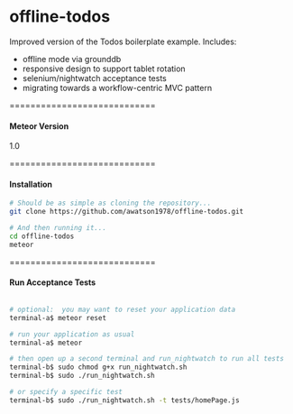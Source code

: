 offline-todos
============================

Improved version of the Todos boilerplate example.  Includes:

- offline mode via grounddb
- responsive design to support tablet rotation  
- selenium/nightwatch acceptance tests  
- migrating towards a workflow-centric MVC pattern

============================
#### Meteor Version

1.0


============================
#### Installation

````sh
# Should be as simple as cloning the repository...  
git clone https://github.com/awatson1978/offline-todos.git

# And then running it...
cd offline-todos
meteor
````


============================
#### Run Acceptance Tests

````sh

# optional:  you may want to reset your application data
terminal-a$ meteor reset

# run your application as usual
terminal-a$ meteor

# then open up a second terminal and run_nightwatch to run all tests
terminal-b$ sudo chmod g+x run_nightwatch.sh
terminal-b$ sudo ./run_nightwatch.sh

# or specify a specific test
terminal-b$ sudo ./run_nightwatch.sh -t tests/homePage.js

````
